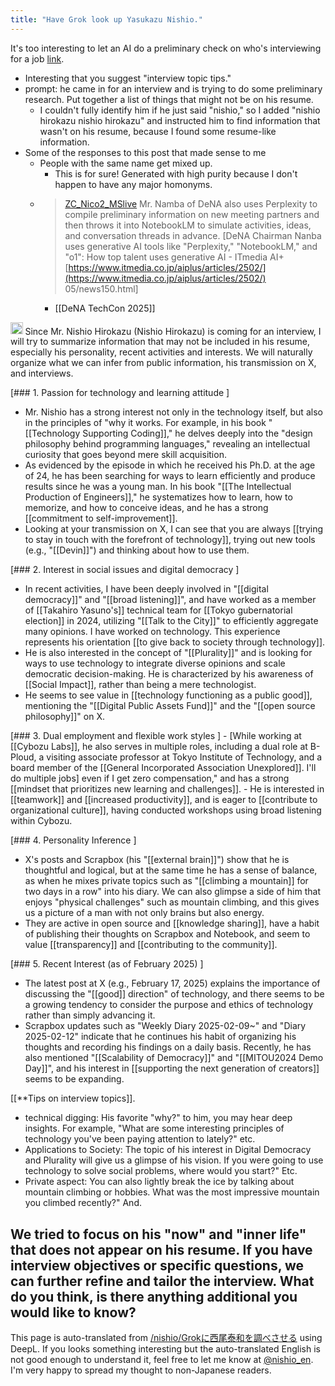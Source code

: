 ```yaml
---
title: "Have Grok look up Yasukazu Nishio."
---
```


It's too interesting to let an AI do a preliminary check on who's interviewing for a job [link](https://x.com/nishio/status/1892125288148107554).
- Interesting that you suggest "interview topic tips."
- prompt: he came in for an interview and is trying to do some preliminary research. Put together a list of things that might not be on his resume.
    - I couldn't fully identify him if he just said "nishio," so I added "nishio hirokazu nishio hirokazu" and instructed him to find information that wasn't on his resume, because I found some resume-like information.
- Some of the responses to this post that made sense to me
    - People with the same name get mixed up.
        - This is for sure! Generated with high purity because I don't happen to have any major homonyms.
    - > [ZC_Nico2_MSlive](https://x.com/ZC_Nico2_MSlive/status/1892125288148107554) Mr. Namba of DeNA also uses Perplexity to compile preliminary information on new meeting partners and then throws it into NotebookLM to simulate activities, ideas, and conversation threads in advance. [DeNA Chairman Nanba uses generative AI tools like "Perplexity," "NotebookLM," and "o1": How top talent uses generative AI - ITmedia AI+ [https://www.itmedia.co.jp/aiplus/articles/2502/](https://www.itmedia.co.jp/aiplus/articles/2502/) 05/news150.html]
        - [[DeNA TechCon 2025]]

<img src='https://scrapbox.io/api/pages/nishio-en/grok/icon' alt='grok.icon' height="19.5"/>
Since Mr. Nishio Hirokazu (Nishio Hirokazu) is coming for an interview, I will try to summarize information that may not be included in his resume, especially his personality, recent activities and interests. We will naturally organize what we can infer from public information, his transmission on X, and interviews.

[### 1. Passion for technology and learning attitude
]
- Mr. Nishio has a strong interest not only in the technology itself, but also in the principles of "why it works. For example, in his book "[[Technology Supporting Coding]]," he delves deeply into the "design philosophy behind programming languages," revealing an intellectual curiosity that goes beyond mere skill acquisition.
- As evidenced by the episode in which he received his Ph.D. at the age of 24, he has been searching for ways to learn efficiently and produce results since he was a young man. In his book "[[The Intellectual Production of Engineers]]," he systematizes how to learn, how to memorize, and how to conceive ideas, and he has a strong [[commitment to self-improvement]].
- Looking at your transmission on X, I can see that you are always [[trying to stay in touch with the forefront of technology]], trying out new tools (e.g., "[[Devin]]") and thinking about how to use them.

[### 2. Interest in social issues and digital democracy
]
- In recent activities, I have been deeply involved in "[[digital democracy]]" and "[[broad listening]]", and have worked as a member of [[Takahiro Yasuno's]] technical team for [[Tokyo gubernatorial election]] in 2024, utilizing "[[Talk to the City]]" to efficiently aggregate many opinions. I have worked on technology. This experience represents his orientation [[to give back to society through technology]].
- He is also interested in the concept of "[[Plurality]]" and is looking for ways to use technology to integrate diverse opinions and scale democratic decision-making. He is characterized by his awareness of [[Social Impact]], rather than being a mere technologist.
- He seems to see value in [[technology functioning as a public good]], mentioning the "[[Digital Public Assets Fund]]" and the "[[open source philosophy]]" on X.

[### 3. Dual employment and flexible work styles
]
    - [While working at [[Cybozu Labs]], he also serves in multiple roles, including a dual role at B-Ploud, a visiting associate professor at Tokyo Institute of Technology, and a board member of the [[General Incorporated Association Unexplored]]. I'll do multiple jobs] even if I get zero compensation," and has a strong [[mindset that prioritizes new learning and challenges]].
    - He is interested in [[teamwork]] and [[increased productivity]], and is eager to [[contribute to organizational culture]], having conducted workshops using broad listening within Cybozu.

[### 4. Personality Inference
]
- X's posts and Scrapbox (his "[[external brain]]") show that he is thoughtful and logical, but at the same time he has a sense of balance, as when he mixes private topics such as "[[climbing a mountain]] for two days in a row" into his diary. We can also glimpse a side of him that enjoys "physical challenges" such as mountain climbing, and this gives us a picture of a man with not only brains but also energy.
- They are active in open source and [[knowledge sharing]], have a habit of publishing their thoughts on Scrapbox and Notebook, and seem to value [[transparency]] and [[contributing to the community]].

[### 5. Recent Interest (as of February 2025)
]
- The latest post at X (e.g., February 17, 2025) explains the importance of discussing the "[[good]] direction" of technology, and there seems to be a growing tendency to consider the purpose and ethics of technology rather than simply advancing it.
- Scrapbox updates such as "Weekly Diary 2025-02-09~" and "Diary 2025-02-12" indicate that he continues his habit of organizing his thoughts and recording his findings on a daily basis. Recently, he has also mentioned "[[Scalability of Democracy]]" and "[[MITOU2024 Demo Day]]", and his interest in [[supporting the next generation of creators]] seems to be expanding.

[[**Tips on interview topics]].
- technical digging: His favorite "why?" to him, you may hear deep insights. For example, "What are some interesting principles of technology you've been paying attention to lately?" etc.
- Applications to Society: The topic of his interest in Digital Democracy and Plurality will give us a glimpse of his vision. If you were going to use technology to solve social problems, where would you start?" Etc.
- Private aspect: You can also lightly break the ice by talking about mountain climbing or hobbies. What was the most impressive mountain you climbed recently?" And.

We tried to focus on his "now" and "inner life" that does not appear on his resume. If you have interview objectives or specific questions, we can further refine and tailor the interview. What do you think, is there anything additional you would like to know?
---
This page is auto-translated from [/nishio/Grokに西尾泰和を調べさせる](https://scrapbox.io/nishio/Grokに西尾泰和を調べさせる) using DeepL. If you looks something interesting but the auto-translated English is not good enough to understand it, feel free to let me know at [@nishio_en](https://twitter.com/nishio_en). I'm very happy to spread my thought to non-Japanese readers.